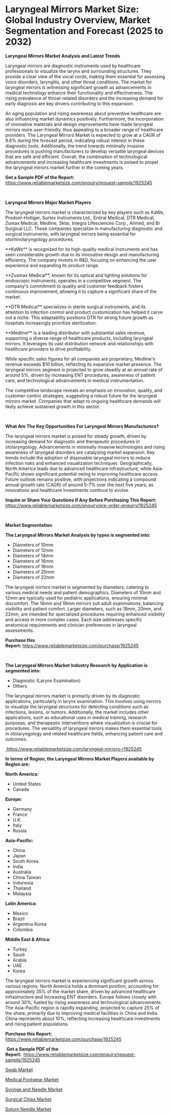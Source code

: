 <p><h1>Laryngeal Mirrors Market Size: Global Industry Overview, Market Segmentation and Forecast (2025 to 2032)</h1></p><p><strong>Laryngeal Mirrors Market Analysis and Latest Trends</strong></p>
<p><p>Laryngeal mirrors are diagnostic instruments used by healthcare professionals to visualize the larynx and surrounding structures. They provide a clear view of the vocal cords, making them essential for assessing voice disorders, laryngitis, and other throat conditions. The market for laryngeal mirrors is witnessing significant growth as advancements in medical technology enhance their functionality and effectiveness. The rising prevalence of throat-related disorders and the increasing demand for early diagnosis are key drivers contributing to this expansion.</p><p>An aging population and rising awareness about preventive healthcare are also influencing market dynamics positively. Furthermore, the incorporation of innovative materials and design improvements have made laryngeal mirrors more user-friendly, thus appealing to a broader range of healthcare providers. The Laryngeal Mirrors Market is expected to grow at a CAGR of 9.6% during the forecast period, indicating robust interest in these diagnostic tools. Additionally, the trend towards minimally invasive procedures is pushing manufacturers to develop versatile laryngeal devices that are safe and efficient. Overall, the combination of technological advancements and increasing healthcare investments is poised to propel the laryngeal mirrors market further in the coming years.</p></p>
<p><strong>Get a Sample PDF of the Report:&nbsp;</strong> <a href="https://www.reliablemarketsize.com/enquiry/request-sample/1925245?utm_campaign=2038&utm_medium=2&utm_source=Github&utm_content=ia&utm_term=03032025&utm_id=laryngeal-mirrors">https://www.reliablemarketsize.com/enquiry/request-sample/1925245</a></p>
<p>&nbsp;</p>
<p><strong>Laryngeal Mirrors Major Market Players</strong></p>
<p><p>The laryngeal mirrors market is characterized by key players such as KaWe, Prodont-Holliger, Surtex Instruments Ltd., Entiral Medical, DTR Medical, Zumax Medical, Medline, Sklar, Integra Lifesciences Corp., Alimed, and Br Surgical LLC. These companies specialize in manufacturing diagnostic and surgical instruments, with laryngeal mirrors being essential for otorhinolaryngology procedures.</p><p>**KaWe** is recognized for its high-quality medical instruments and has seen considerable growth due to its innovative design and manufacturing efficiency. The company invests in R&D, focusing on enhancing the user experience and expanding its product range.</p><p>**Zusmax Medical**, known for its optical and lighting solutions for endoscopic instruments, operates in a competitive segment. The company's commitment to quality and customer feedback fosters continuous improvement, allowing it to capture a significant share of the market.</p><p>**DTR Medical** specializes in sterile surgical instruments, and its attention to infection control and product customization has helped it carve out a niche. This adaptability positions DTR for strong future growth as hospitals increasingly prioritize sterilization.</p><p>**Medline** is a leading distributor with substantial sales revenue, supporting a diverse range of healthcare products, including laryngeal mirrors. It leverages its vast distribution network and relationships with healthcare providers to drive profitability.</p><p>While specific sales figures for all companies are proprietary, Medline's revenue exceeds $10 billion, reflecting its expansive market presence. The laryngeal mirrors segment is projected to grow steadily at an annual rate of around 5%, driven by increasing ENT procedures, awareness of patient care, and technological advancements in medical instrumentation.</p><p>The competitive landscape reveals an emphasis on innovation, quality, and customer-centric strategies, suggesting a robust future for the laryngeal mirrors market. Companies that adapt to ongoing healthcare demands will likely achieve sustained growth in this sector.</p></p>
<p>&nbsp;</p>
<p><strong>What Are The Key Opportunities For Laryngeal Mirrors Manufacturers?</strong></p>
<p><p>The laryngeal mirrors market is poised for steady growth, driven by increasing demand for diagnostic and therapeutic procedures in otolaryngology. Advancements in minimally invasive technologies and rising awareness of laryngeal disorders are catalyzing market expansion. Key trends include the adoption of disposable laryngeal mirrors to reduce infection risks and enhanced visualization techniques. Geographically, North America leads due to advanced healthcare infrastructure, while Asia-Pacific shows significant potential owing to improving healthcare access. Future outlook remains positive, with projections indicating a compound annual growth rate (CAGR) of around 5-7% over the next five years, as innovations and healthcare investments continue to evolve.</p></p>
<p><strong>Inquire or Share Your Questions If Any Before Purchasing This Report:</strong> <a href="https://www.reliablemarketsize.com/enquiry/pre-order-enquiry/1925245?utm_campaign=2038&utm_medium=2&utm_source=Github&utm_content=ia&utm_term=03032025&utm_id=laryngeal-mirrors">https://www.reliablemarketsize.com/enquiry/pre-order-enquiry/1925245</a></p>
<p>&nbsp;</p>
<p><strong>Market Segmentation</strong></p>
<p><strong>The Laryngeal Mirrors Market Analysis by types is segmented into:</strong></p>
<p><ul><li>Diameters of 10mm</li><li>Diameters of 12mm</li><li>Diameters of 14mm</li><li>Diameters of 16mm</li><li>Diameters of 18mm</li><li>Diameters of 20mm</li><li>Diameters of 22mm</li></ul></p>
<p><p>The laryngeal mirrors market is segmented by diameters, catering to various medical needs and patient demographics. Diameters of 10mm and 12mm are typically used for pediatric applications, ensuring minimal discomfort. The 14mm and 16mm mirrors suit adult examinations, balancing visibility and patient comfort. Larger diameters, such as 18mm, 20mm, and 22mm, are intended for specialized procedures requiring enhanced visibility and access in more complex cases. Each size addresses specific anatomical requirements and clinician preferences in laryngeal assessments.</p></p>
<p><strong>Purchase this Report:&nbsp;</strong><a href="https://www.reliablemarketsize.com/purchase/1925245?utm_campaign=2038&utm_medium=2&utm_source=Github&utm_content=ia&utm_term=03032025&utm_id=laryngeal-mirrors">https://www.reliablemarketsize.com/purchase/1925245</a></p>
<p>&nbsp;</p>
<p><strong>The Laryngeal Mirrors Market Industry Research by Application is segmented into:</strong></p>
<p><ul><li>Diagnostic (Larynx Examination)</li><li>Others</li></ul></p>
<p><p>The laryngeal mirrors market is primarily driven by its diagnostic applications, particularly in larynx examination. This involves using mirrors to visualize the laryngeal structures for detecting conditions such as infections, lesions, or tumors. Additionally, the market includes other applications, such as educational uses in medical training, research purposes, and therapeutic interventions where visualization is crucial for procedures. The versatility of laryngeal mirrors makes them essential tools in otolaryngology and related healthcare fields, enhancing patient care and outcomes.</p></p>
<p><a href="https://www.reliablemarketsize.com/laryngeal-mirrors-r1925245?utm_campaign=2038&utm_medium=2&utm_source=Github&utm_content=ia&utm_term=03032025&utm_id=laryngeal-mirrors">&nbsp;https://www.reliablemarketsize.com/laryngeal-mirrors-r1925245</a></p>
<p><strong>In terms of Region, the Laryngeal Mirrors Market Players available by Region are:</strong></p>
<p>
    <p> <strong> North America: </strong>
        <ul>
            <li>United States</li>
            <li>Canada</li>
        </ul>
        </p> 
    <p> <strong> Europe: </strong>
        <ul>
            <li>Germany</li>
            <li>France</li>
            <li>U.K.</li>
            <li>Italy</li>
            <li>Russia</li>
        </ul>
        </p> 
    <p> <strong> Asia-Pacific: </strong>
        <ul>
            <li>China</li>
            <li>Japan</li>
            <li>South Korea</li>
            <li>India</li>
            <li>Australia</li>
            <li>China Taiwan</li>
            <li>Indonesia</li>
            <li>Thailand</li>
            <li>Malaysia</li>
        </ul>
        </p> 
    <p> <strong> Latin America: </strong>
        <ul>
            <li>Mexico</li>
            <li>Brazil</li>
            <li>Argentina Korea</li>
            <li>Colombia</li>
        </ul>
        </p> 
    <p> <strong> Middle East & Africa: </strong>
        <ul>
            <li>Turkey</li>
            <li>Saudi</li>
            <li>Arabia</li>
            <li>UAE</li>
            <li>Korea</li>
        </ul>
    </p>
    </p>
<p><p>The laryngeal mirrors market is experiencing significant growth across various regions. North America holds a dominant position, accounting for approximately 35% of the market share, driven by advanced healthcare infrastructure and increasing ENT disorders. Europe follows closely with around 30%, fueled by rising awareness and technological advancements. The Asia-Pacific region is rapidly expanding, projected to capture 25% of the share, primarily due to improving medical facilities in China and India. China represents about 10%, reflecting increasing healthcare investments and rising patient populations.</p></p>
<p><strong>Purchase this Report: </strong><a href="https://www.reliablemarketsize.com/purchase/1925245?utm_campaign=2038&utm_medium=2&utm_source=Github&utm_content=ia&utm_term=03032025&utm_id=laryngeal-mirrors">https://www.reliablemarketsize.com/purchase/1925245</a></p>
<p>&nbsp;<strong>Get a Sample PDF of the Report:&nbsp;&nbsp;</strong><a href="https://www.reliablemarketsize.com/enquiry/request-sample/1925245?utm_campaign=2038&utm_medium=2&utm_source=Github&utm_content=ia&utm_term=03032025&utm_id=laryngeal-mirrors">https://www.reliablemarketsize.com/enquiry/request-sample/1925245</a></p>
<p><strong></strong></p>
<p><p><a href="https://github.com/rrapajecundi/Market-Research-Report-List-1/blob/main/swab-market.md?utm_campaign=2038&utm_medium=2&utm_source=Github&utm_content=ia&utm_term=03032025&utm_id=laryngeal-mirrors">Swab Market</a></p><p><a href="https://github.com/nacrehuipie/Market-Research-Report-List-1/blob/main/medical-footwear-market.md?utm_campaign=2038&utm_medium=2&utm_source=Github&utm_content=ia&utm_term=03032025&utm_id=laryngeal-mirrors">Medical Footwear Market</a></p><p><a href="https://github.com/ugurgyuri/Market-Research-Report-List-1/blob/main/syringe-and-needle-market.md?utm_campaign=2038&utm_medium=2&utm_source=Github&utm_content=ia&utm_term=03032025&utm_id=laryngeal-mirrors">Syringe and Needle Market</a></p><p><a href="https://github.com/paljuhubeyde/Market-Research-Report-List-1/blob/main/surgical-chips-market.md?utm_campaign=2038&utm_medium=2&utm_source=Github&utm_content=ia&utm_term=03032025&utm_id=laryngeal-mirrors">Surgical Chips Market</a></p><p><a href="https://github.com/miottaredlin79/Market-Research-Report-List-1/blob/main/suture-needle-market.md?utm_campaign=2038&utm_medium=2&utm_source=Github&utm_content=ia&utm_term=03032025&utm_id=laryngeal-mirrors">Suture Needle Market</a></p></p>